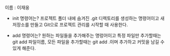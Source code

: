 이름 : 이재웅
- init 명령어는?
프로젝트 폴더 내에 숨겨진 .git 디렉토리를 생성하는 명령어이고
새 저장소를 만들고 Git으로 프로젝트 관리를 시작할 때 사용한다.

- add 명령어는?
원하는 파일들을 추가해주는 명렁어이고
특정 파일만 추가할때는 git add 파일이름, 모든 파일을 추가할때는 git add .이며
추가하고 커밋을 남길 수 있게 해준다.
